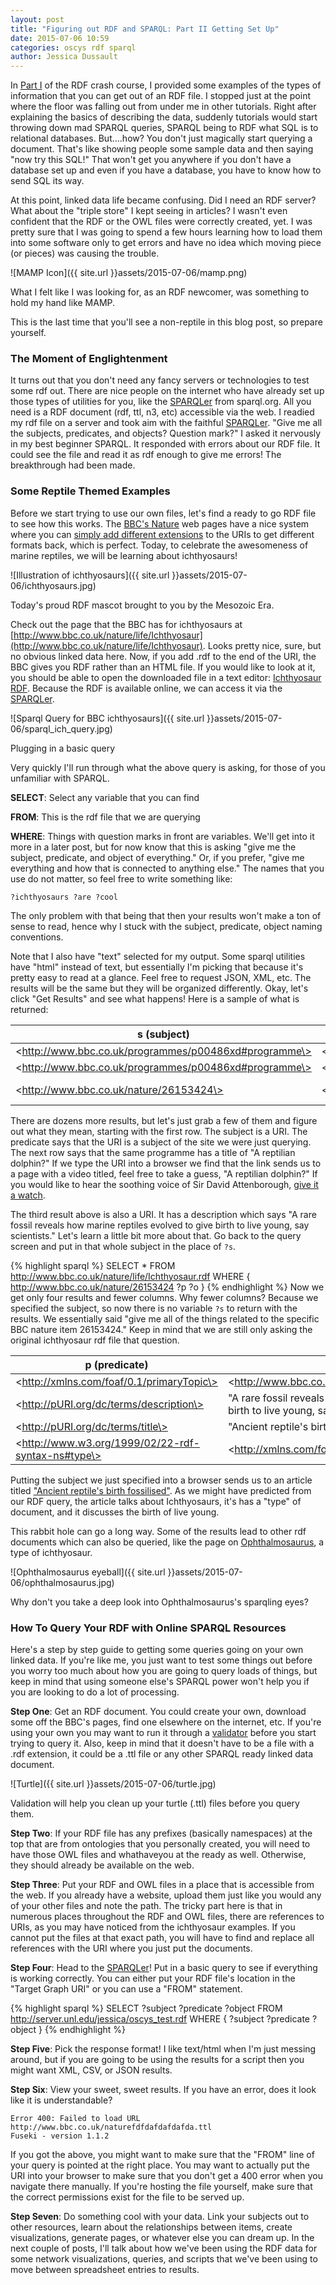 ```yaml
---
layout: post
title: "Figuring out RDF and SPARQL: Part II Getting Set Up"
date: 2015-07-06 10:59
categories: oscys rdf sparql
author: Jessica Dussault
---
```


In [Part I](http://cdrh.github.io/oscys/rdf/2015/06/22/rdf-part-1.html) of the RDF crash course, I provided some examples of the types of information that you can get out of an RDF file.  I stopped just at the point where the floor was falling out from under me in other tutorials.  Right after explaining the basics of describing the data, suddenly tutorials would start throwing down mad SPARQL queries, SPARQL being to RDF what SQL is to relational databases.  But....how?  You don't just magically start querying a document.  That's like showing people some sample data and then saying "now try this SQL!"  That won't get you anywhere if you don't have a database set up and even if you have a database, you have to know how to send SQL its way.

At this point, linked data life became confusing.  Did I need an RDF server?  What about the "triple store" I kept seeing in articles?  I wasn't even confident that the RDF or the OWL files were correctly created, yet.  I was pretty sure that I was going to spend a few hours learning how to load them into some software only to get errors and have no idea which moving piece (or pieces) was causing the trouble.

![MAMP Icon]({{ site.url }}assets/2015-07-06/mamp.png)

<div class="img_caption">What I felt like I was looking for, as an RDF newcomer, was something to hold my hand like MAMP.<p>This is the last time that you'll see a non-reptile in this blog post, so prepare yourself.</p></div>

### The Moment of Englightenment

It turns out that you don't need any fancy servers or technologies to test some rdf out.  There are nice people on the internet who have already set up those types of utilities for you, like the [SPARQLer](http://sparql.org/sparql.html) from sparql.org.  All you need is a RDF document (rdf, ttl, n3, etc) accessible via the web.  I readied my rdf file on a server and took aim with the faithful [SPARQLer](http://sparql.org/sparql.html).  "Give me all the subjects, predicates, and objects?  Question mark?" I asked it nervously in my best beginner SPARQL.  It responded with errors about our RDF file.  It could see the file and read it as rdf enough to give me errors! The breakthrough had been made.

### Some Reptile Themed Examples

Before we start trying to use our own files, let's find a ready to go RDF file to see how this works.  The [BBC's Nature](http://www.bbc.com/earth/uk) web pages have a nice system where you can [simply add different extensions](http://www.bbc.co.uk/nature/feedsanddata) to the URIs to get different formats back, which is perfect.  Today, to celebrate the awesomeness of marine reptiles, we will be learning about ichthyosaurs!

![Illustration of ichthyosaurs]({{ site.url }}assets/2015-07-06/ichthyosaurs.jpg)

<div class="img_caption">Today's proud RDF mascot brought to you by the Mesozoic Era.</div>
<!-- source: http://www.dinosaurfact.net/backgrounds/aa1-1366-768.jpg -->

Check out the page that the BBC has for ichthyosaurs at [http://www.bbc.co.uk/nature/life/Ichthyosaur](http://www.bbc.co.uk/nature/life/Ichthyosaur).  Looks pretty nice, sure, but no obvious linked data here.  Now, if you add .rdf to the end of the URI, the BBC gives you RDF rather than an HTML file.  If you would like to look at it, you should be able to open the downloaded file in a text editor: [Ichthyosaur RDF](http://www.bbc.co.uk/nature/life/Ichthyosaur.rdf).  Because the RDF is available online, we can access it via the [SPARQLer](http://sparql.org/sparql.html).

![Sparql Query for BBC ichthyosaurs]({{ site.url }}assets/2015-07-06/sparql_ich_query.jpg)

<div class="img_caption">Plugging in a basic query</div>

Very quickly I'll run through what the above query is asking, for those of you unfamiliar with SPARQL.

__SELECT__:  Select any variable that you can find

__FROM__:  This is the rdf file that we are querying

__WHERE__:  Things with question marks in front are variables.  We'll get into it more in a later post, but for now know that this is asking "give me the subject, predicate, and object of everything."  Or, if you prefer, "give me everything and how that is connected to anything else."  The names that you use do not matter, so feel free to write something like:

    ?ichthyosaurs ?are ?cool

The only problem with that being that then your results won't make a ton of sense to read, hence why I stuck with the subject, predicate, object naming conventions.

Note that I also have "text" selected for my output.  Some sparql utilities have "html" instead of text, but essentially I'm picking that because it's pretty easy to read at a glance.  Feel free to request JSON, XML, etc.  The results will be the same but they will be organized differently.  Okay, let's click "Get Results" and see what happens!  Here is a sample of what is returned:

| s (subject)   | p (predicate)   |   o (object)   |
| ------------- | --------------- | -------------- |
| \<http://www.bbc.co.uk/programmes/p00486xd#programme\> | \<http://pURI.org/ontology/po/subject\> | \<http://www.bbc.co.uk/nature/order/Ichthyosaur#order\> |
| \<http://www.bbc.co.uk/programmes/p00486xd#programme\> | \<http://pURI.org/dc/terms/title\> | "A reptilian dolphin?" |
| \<http://www.bbc.co.uk/nature/26153424\> | \<http://pURI.org/dc/terms/description\> | "A rare fossil reveals how marine reptiles evolved to give birth to live young, say scientists." |


There are dozens more results, but let's just grab a few of them and figure out what they mean, starting with the first row.  The subject is a URI.  The predicate says that the URI is a subject of the site we were just querying.  The next row says that the same programme has a title of "A reptilian dolphin?"  If we type the URI into a browser we find that the link sends us to a page with a video titled, feel free to take a guess, "A reptilian dolphin?"  If you would like to hear the soothing voice of Sir David Attenborough, [give it a watch](http://www.bbc.co.uk/programmes/p00486xd#programme).

The third result above is also a URI.  It has a description which says "A rare fossil reveals how marine reptiles evolved to give birth to live young, say scientists."  Let's learn a little bit more about that.  Go back to the query screen and put in that whole subject in the place of `?s`.  

{% highlight sparql %}
SELECT *
FROM <http://www.bbc.co.uk/nature/life/Ichthyosaur.rdf>
WHERE {
  <http://www.bbc.co.uk/nature/26153424> ?p ?o
}
{% endhighlight %}
Now we get only four results and fewer columns.  Why fewer columns?  Because we specified the subject, so now there is no variable `?s` to return with the results.  We essentially said "give me all of the things related to the specific BBC nature item 26153424."  Keep in mind that we are still only asking the original ichthyosaur rdf file that question.

| p (predicate)  |  o (object)  |
| -------------- | ------------ |
| \<http://xmlns.com/foaf/0.1/primaryTopic\>          | \<http://www.bbc.co.uk/nature/order/Ichthyosaur#order\> |
| \<http://pURI.org/dc/terms/description\>            | "A rare fossil reveals how marine reptiles evolved to give birth to live young, say scientists." |
| \<http://pURI.org/dc/terms/title\>                  | "Ancient reptile's birth fossilised" |
| \<http://www.w3.org/1999/02/22-rdf-syntax-ns#type\> | \<http://xmlns.com/foaf/0.1/Document\> |

Putting the subject we just specified into a browser sends us to an article titled ["Ancient reptile's birth fossilised"](http://www.bbc.co.uk/nature/26153424).  As we might have predicted from our RDF query, the article talks about Ichthyosaurs, it's has a "type" of document, and it discusses the birth of live young.

This rabbit hole can go a long way.  Some of the results lead to other rdf documents which can also be queried, like the page on [Ophthalmosaurus](http://www.bbc.co.uk/nature/life/Ophthalmosaurus), a type of ichthyosaur.

![Ophthalmosaurus eyeball]({{ site.url }}assets/2015-07-06/ophthalmosaurus.jpg)

<div class="img_caption">Why don't you take a deep look into Ophthalmosaurus's sparqling eyes?</div>
<!-- source: http://ichef.bbci.co.uk/naturelibrary/images/ic/credit/640x395/o/op/ophthalmosaurus/ophthalmosaurus_1.jpg -->

### How To Query Your RDF with Online SPARQL Resources

Here's a step by step guide to getting some queries going on your own linked data.  If you're like me, you just want to test some things out before you worry too much about how you are going to query loads of things, but keep in mind that using someone else's SPARQL power won't help you if you are looking to do a lot of processing.

__Step One__:  Get an RDF document.  You could create your own, download some off the BBC's pages, find one elsewhere on the internet, etc.  If you're using your own you may want to run it through a [validator](http://www.w3.org/RDF/Validator/) before you start trying to query it.  Also, keep in mind that it doesn't have to be a file with a .rdf extension, it could be a .ttl file or any other SPARQL ready linked data document.

![Turtle]({{ site.url }}assets/2015-07-06/turtle.jpg)

<div class="img_caption">Validation will help you clean up your turtle (.ttl) files before you query them.</div>
<!-- source: http://farm4.static.flickr.com/3189/2311658016_2907c40d0f.jpg -->

__Step Two__:  If your RDF file has any prefixes (basically namespaces) at the top that are from ontologies that you personally created, you will need to have those OWL files and whathaveyou at the ready as well.  Otherwise, they should already be available on the web.

__Step Three__:  Put your RDF and OWL files in a place that is accessible from the web.  If you already have a website, upload them just like you would any of your other files and note the path.  The tricky part here is that in numerous places throughout the RDF and OWL files, there are references to URIs, as you may have noticed from the ichthyosaur examples.  If you cannot put the files at that exact path, you will have to find and replace all references with the URI where you just put the documents.

__Step Four__:  Head to the [SPARQLer](http://sparql.org/sparql.html)!  Put in a basic query to see if everything is working correctly.  You can either put your RDF file's location in the "Target Graph URI" or you can use a "FROM" statement.

{% highlight sparql %}
SELECT ?subject ?predicate ?object
FROM <http://server.unl.edu/jessica/oscys_test.rdf>
WHERE {
  ?subject ?predicate ?object
}
{% endhighlight %}

__Step Five__:  Pick the response format!  I like text/html when I'm just messing around, but if you are going to be using the results for a script then you might want XML, CSV, or JSON results.

__Step Six__:  View your sweet, sweet results.  If you have an error, does it look like it is understandable?

    Error 400: Failed to load URL http://www.bbc.co.uk/naturefdfdafdafdafda.ttl
    Fuseki - version 1.1.2

If you got the above, you might want to make sure that the "FROM" line of your query is pointed at the right place.  You may want to actually put the URI into your browser to make sure that you don't get a 400 error when you navigate there manually.  If you're hosting the file yourself, make sure that the correct permissions exist for the file to be served up.

__Step Seven__:  Do something cool with your data.  Link your subjects out to other resources, learn about the relationships between items, create visualizations, generate pages, or whatever else you can dream up.  In the next couple of posts, I'll talk about how we've been using the RDF data for some network visualizations, queries, and scripts that we've been using to move between spreadsheet entries to results.